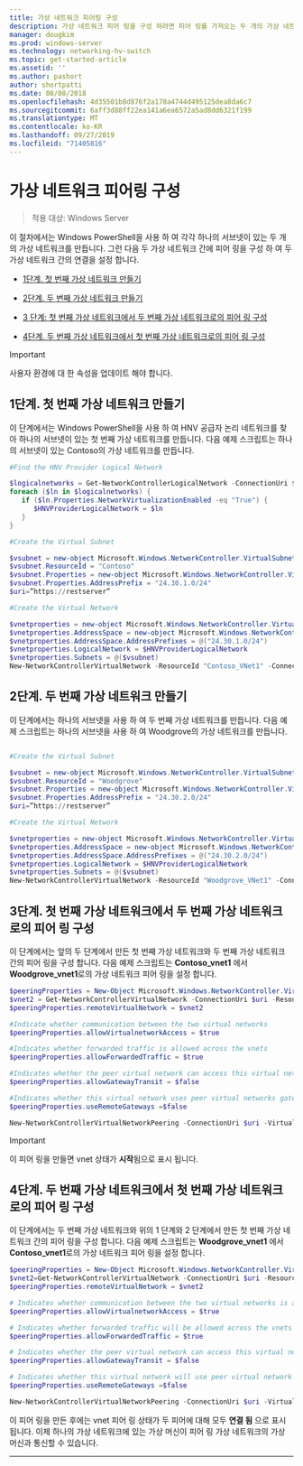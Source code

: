 ```yaml
---
title: 가상 네트워크 피어링 구성
description: 가상 네트워크 피어 링을 구성 하려면 피어 링를 가져오는 두 개의 가상 네트워크를 만들어야 합니다.
manager: dougkim
ms.prod: windows-server
ms.technology: networking-hv-switch
ms.topic: get-started-article
ms.assetid: ''
ms.author: pashort
author: shortpatti
ms.date: 08/08/2018
ms.openlocfilehash: 4d35501b8d876f2a178a4744d495125dea8da6c7
ms.sourcegitcommit: 6aff3d88ff22ea141a6ea6572a5ad8dd6321f199
ms.translationtype: MT
ms.contentlocale: ko-KR
ms.lasthandoff: 09/27/2019
ms.locfileid: "71405816"
---
```

# <a name="configure-virtual-network-peering"></a>가상 네트워크 피어링 구성

>적용 대상: Windows Server

이 절차에서는 Windows PowerShell을 사용 하 여 각각 하나의 서브넷이 있는 두 개의 가상 네트워크를 만듭니다. 그런 다음 두 가상 네트워크 간에 피어 링을 구성 하 여 두 가상 네트워크 간의 연결을 설정 합니다.

- [1단계. 첫 번째 가상 네트워크 만들기](#step-1-create-the-first-virtual-network)

- [2단계. 두 번째 가상 네트워크 만들기](#step-2-create-the-second-virtual-network)

- [3 단계: 첫 번째 가상 네트워크에서 두 번째 가상 네트워크로의 피어 링 구성](#step-3-configure-peering-from-the-first-virtual-network-to-the-second-virtual-network)

- [4단계. 두 번째 가상 네트워크에서 첫 번째 가상 네트워크로의 피어 링 구성](#step-4-configure-peering-from-the-second-virtual-network-to-the-first-virtual-network)


>[!IMPORTANT]
>사용자 환경에 대 한 속성을 업데이트 해야 합니다.

## <a name="step-1-create-the-first-virtual-network"></a>1단계. 첫 번째 가상 네트워크 만들기

이 단계에서는 Windows PowerShell을 사용 하 여 HNV 공급자 논리 네트워크를 찾아 하나의 서브넷이 있는 첫 번째 가상 네트워크를 만듭니다. 다음 예제 스크립트는 하나의 서브넷이 있는 Contoso의 가상 네트워크를 만듭니다.

``` PowerShell
#Find the HNV Provider Logical Network  

$logicalnetworks = Get-NetworkControllerLogicalNetwork -ConnectionUri $uri  
foreach ($ln in $logicalnetworks) {  
   if ($ln.Properties.NetworkVirtualizationEnabled -eq "True") {  
      $HNVProviderLogicalNetwork = $ln  
   }  
}   

#Create the Virtual Subnet  

$vsubnet = new-object Microsoft.Windows.NetworkController.VirtualSubnet  
$vsubnet.ResourceId = "Contoso"  
$vsubnet.Properties = new-object Microsoft.Windows.NetworkController.VirtualSubnetProperties  
$vsubnet.Properties.AddressPrefix = "24.30.1.0/24"
$uri=”https://restserver”  

#Create the Virtual Network  

$vnetproperties = new-object Microsoft.Windows.NetworkController.VirtualNetworkProperties  
$vnetproperties.AddressSpace = new-object Microsoft.Windows.NetworkController.AddressSpace  
$vnetproperties.AddressSpace.AddressPrefixes = @("24.30.1.0/24")  
$vnetproperties.LogicalNetwork = $HNVProviderLogicalNetwork  
$vnetproperties.Subnets = @($vsubnet)  
New-NetworkControllerVirtualNetwork -ResourceId "Contoso_VNet1" -ConnectionUri $uri -Properties $vnetproperties
```

## <a name="step-2-create-the-second-virtual-network"></a>2단계. 두 번째 가상 네트워크 만들기

이 단계에서는 하나의 서브넷을 사용 하 여 두 번째 가상 네트워크를 만듭니다. 다음 예제 스크립트는 하나의 서브넷을 사용 하 여 Woodgrove의 가상 네트워크를 만듭니다.

``` PowerShell

#Create the Virtual Subnet  

$vsubnet = new-object Microsoft.Windows.NetworkController.VirtualSubnet  
$vsubnet.ResourceId = "Woodgrove"  
$vsubnet.Properties = new-object Microsoft.Windows.NetworkController.VirtualSubnetProperties  
$vsubnet.Properties.AddressPrefix = "24.30.2.0/24"  
$uri=”https://restserver”

#Create the Virtual Network  

$vnetproperties = new-object Microsoft.Windows.NetworkController.VirtualNetworkProperties  
$vnetproperties.AddressSpace = new-object Microsoft.Windows.NetworkController.AddressSpace  
$vnetproperties.AddressSpace.AddressPrefixes = @("24.30.2.0/24")  
$vnetproperties.LogicalNetwork = $HNVProviderLogicalNetwork  
$vnetproperties.Subnets = @($vsubnet)  
New-NetworkControllerVirtualNetwork -ResourceId "Woodgrove_VNet1" -ConnectionUri $uri -Properties $vnetproperties
```

## <a name="step-3-configure-peering-from-the-first-virtual-network-to-the-second-virtual-network"></a>3단계. 첫 번째 가상 네트워크에서 두 번째 가상 네트워크로의 피어 링 구성

이 단계에서는 앞의 두 단계에서 만든 첫 번째 가상 네트워크와 두 번째 가상 네트워크 간의 피어 링을 구성 합니다. 다음 예제 스크립트는 **Contoso_vnet1** 에서 **Woodgrove_vnet1**로의 가상 네트워크 피어 링을 설정 합니다.

```PowerShell
$peeringProperties = New-Object Microsoft.Windows.NetworkController.VirtualNetworkPeeringProperties
$vnet2 = Get-NetworkControllerVirtualNetwork -ConnectionUri $uri -ResourceId "Woodgrove_VNet1"
$peeringProperties.remoteVirtualNetwork = $vnet2

#Indicate whether communication between the two virtual networks
$peeringProperties.allowVirtualnetworkAccess = $true

#Indicates whether forwarded traffic is allowed across the vnets
$peeringProperties.allowForwardedTraffic = $true

#Indicates whether the peer virtual network can access this virtual networks gateway
$peeringProperties.allowGatewayTransit = $false

#Indicates whether this virtual network uses peer virtual networks gateway
$peeringProperties.useRemoteGateways =$false

New-NetworkControllerVirtualNetworkPeering -ConnectionUri $uri -VirtualNetworkId “Contoso_vnet1” -ResourceId “ContosotoWoodgrove” -Properties $peeringProperties

```

>[!IMPORTANT]
>이 피어 링을 만들면 vnet 상태가 **시작**됨으로 표시 됩니다.

## <a name="step-4-configure-peering-from-the-second-virtual-network-to-the-first-virtual-network"></a>4단계. 두 번째 가상 네트워크에서 첫 번째 가상 네트워크로의 피어 링 구성

이 단계에서는 두 번째 가상 네트워크와 위의 1 단계와 2 단계에서 만든 첫 번째 가상 네트워크 간의 피어 링을 구성 합니다. 다음 예제 스크립트는 **Woodgrove_vnet1** 에서 **Contoso_vnet1**로의 가상 네트워크 피어 링을 설정 합니다.

```PowerShell
$peeringProperties = New-Object Microsoft.Windows.NetworkController.VirtualNetworkPeeringProperties 
$vnet2=Get-NetworkControllerVirtualNetwork -ConnectionUri $uri -ResourceId "Contoso_VNet1"
$peeringProperties.remoteVirtualNetwork = $vnet2 

# Indicates whether communication between the two virtual networks is allowed 
$peeringProperties.allowVirtualnetworkAccess = $true 

# Indicates whether forwarded traffic will be allowed across the vnets
$peeringProperties.allowForwardedTraffic = $true 

# Indicates whether the peer virtual network can access this virtual network's gateway
$peeringProperties.allowGatewayTransit = $false 

# Indicates whether this virtual network will use peer virtual network's gateway
$peeringProperties.useRemoteGateways =$false 

New-NetworkControllerVirtualNetworkPeering -ConnectionUri $uri -VirtualNetworkId “Woodgrove_vnet1” -ResourceId “WoodgrovetoContoso” -Properties $peeringProperties 

```

이 피어 링을 만든 후에는 vnet 피어 링 상태가 두 피어에 대해 모두 **연결 됨** 으로 표시 됩니다. 이제 하나의 가상 네트워크에 있는 가상 머신이 피어 링 가상 네트워크의 가상 머신과 통신할 수 있습니다.

---